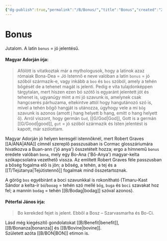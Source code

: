 ```yaml
---
{"dg-publish":true,"permalink":"/B/Bonus/","title":"Bonus","created":"2023-11-21T02:09","updated":"2024-04-05T19:05"}
---
```



# Bonus

Jutalom. A latin `bonus` = jó jelentésű.  

#### Magyar Adorján írja:

> Afölött is vitatkoztak már a mythologusok, hogy a latinok azaz rómaiak Bona-Dea = Jó Istennő e neve valóban a latin `bonus` = jó szóból származik-e, vagy inkább a `boo` és `bos` szóból, amely a tehén bőgését de a tehenet magát is jelenti. Pedig e vita tulajdonképpen tárgytalan, mert hiszen ezen bó szótő is egyaránt jelentett jót és tehenet is, ugyanúgy mint a mi jó szavunk is, amelynek csak hangcserés párhuzama, eltekintve attól hogy hangutánozó szó is, mivel a tehén bőgő hangját is utánozza, úgyhogy vele a mi `bőg` szavunk is azonos (amott j hang helyett b hang, emitt o hang helyett ő). Arról viszont, hogy germán `Gud`, [[G/God\|God]], Gott is a germán [[G/Good\|good]], `gut` = jó szóból származik és Isten jelentést is kapott, már szólottam.  

Magyar Adorján jó helyen keresgél istennőknél, mert Robert Graves [[A/ANA\|ANA]] címnél szereplő passzusában is Cormac glosszáriumára hivatkozva a Buan-ann ('jó anya') összetételt hozza; ergo a hímnemű `bonus` eredete valóban `bona`, mely egy Bo-Ana ('Bő-Anya') magyar-kelta szókapcsolatra vezethető vissza. Az említett Robert Graves féle passzusban a bőség fogalma elő is jön; a bőség, a tehén, a tej és a [[T/Tejútanya\|Tejútistennő]] fogalmak mind összetartoznak.  

A görög `bos` egyébiránt a boci szavunkkal is rokonítható (Timaru-Kast Sándor a kelta-ír `bó`/`booag` = tehén szó mellé `bőg`, `buga` és `boci` szavakat hoz fel; a mannin `bodag` = tehén [[B/Bodag\|bodag]] szóval azonos).  

#### Péterfai János írja:

> Bo kerekded fejet is jelent. Ebből a Bosz – Szarvasmarha és Bo-Ci.  

Lásd még kiegészítő gondolatokat [[B/Benefit\|benefit]], [[B/Bonanza\|bonanza]] és [[B/Bovine\|bovine]].  
Született azóta [[B/BON\|BON]] etimon is.  
